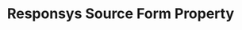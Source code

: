 ---
product-type: "connect"
content-type: "api-form"
form-type: "source"
key: "source-form-properties-responsys-object"

title: "Responsys Source Form Property"
api-type: "responsys"
display-name: "Responsys"

source-type: "database"
docs-name: "responsys"
db-type: "responsys"

description: ""

uses-common-fields: false
uses-feature-fields: false

object-attributes:
  - name: "host"
    required: true
    type: "string"
    description: |
      The host address of the {{ form-property.display-name }} SFTP server. If the server is hosted by Oracle, this will likely be `files.responsys.net`.
    value: "<HOST_ADDRESS>"

  - name: "port"
    required: true
    type: "string"
    description: "The port of the SFTP server. As Stitch uses an SSH tunnel to connect to {{ form-property.display-name }}, this will likely be the default SSH port (`{{ port }}`)."
    value: "{{ port }}"

  - name: "username"
    required: true
    type: "string"
    description: "The username of the {{ integration }} database user."
    value: "<USERNAME>"

  - name: "path"
    required: true
    type: "string"
    description: "The file server path where completed {{ form-property.display-name }} export files are stored."
    value: "<PATH>"
---